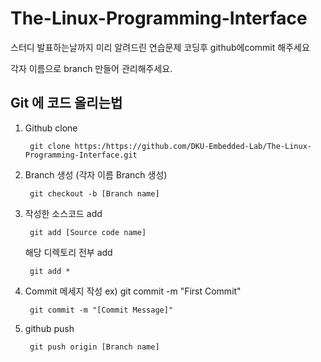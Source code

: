 # The-Linux-Programming-Interface
스터디 발표하는날까지 미리 알려드린 연습문제 코딩후 github에commit 해주세요

각자 이름으로 branch 만들어 관리해주세요.


## Git 에 코드 올리는법

1. Github clone

		git clone https:/https://github.com/DKU-Embedded-Lab/The-Linux-Programming-Interface.git 

2. Branch 생성 (각자 이름 Branch 생성) 

		git checkout -b [Branch name]

3. 작성한 소스코드 add

		git add [Source code name]
 	
	해당 디렉토리 전부 add

		git add *

4. Commit 메세지 작성 ex) git commit -m "First Commit"

		git commit -m "[Commit Message]"

5. github push

		git push origin [Branch name]
